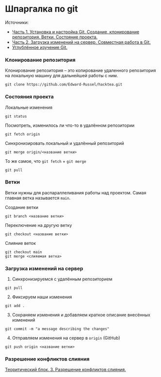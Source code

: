 # Шпаргалка по git
Источники:
- [Часть 1. Установка и настройка Git. Создание, клонирование репозитория. Ветки. Состояние проекта.](https://techrocks.ru/2021/04/04/how-to-use-git-part-1/)
- [Часть 2. Загрузка изменений на сервер. Совместная работа в Git.](https://techrocks.ru/2021/04/06/how-to-use-git-part-2/)
- [Углублённое изучение Git.](https://smartiqa.ru/courses/git/lesson-1)

### Клонирование репозитория
Клонирование репозитория – это копирование удаленного репозитория на локальную машину для дальнейшей работы с ним.
```
git clone https://github.com/Edward-Russel/hacktea.git
```

### Состояния проекта
Локальные изменения
```
git status
```
Посмотреть, изменилось ли что-то в удалённом репозитории
```
git fetch origin
```
Синхронизировать локальный и удалённый репозиторий
```
git merge origin/<название ветки>
```
То же самое, что `git fetch` + `git merge`
```
git pull
```

### Ветки
Ветки нужны для распараллеливания работы над проектом. Самая главная ветка называется `main`.

Создание ветки
```
git branch <название ветки>
```

Переключение на другую ветку
```
git checkout <название ветки>
```

Слияние веток
```
git checkout main
git merge <слияемая ветка>
```

###  Загрузка изменений на сервер
1) Синхронизируемся с удалённым репозиторием
```
git pull
```
2) Фиксируем наши изменения
```
git add .
```
3) Сохраняем изменения и добавляем краткое описание внесённых изменений
```
git commit -m "a message describing the changes"
```
4) Отправляем изменения на сервер в `origin` (GitHub)
```
git push origin <название ветки>
```

### Разрешение конфликтов слияния
[Теоритический блок. 3. Разрешение конфликтов слияния.](https://smartiqa.ru/courses/git/lesson-5)